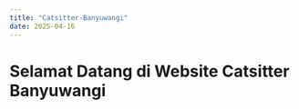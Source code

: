 ```yaml
---
title: "Catsitter-Banyuwangi"
date: 2025-04-16
---
```

# Selamat Datang di Website Catsitter Banyuwangi
